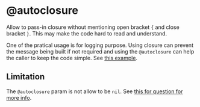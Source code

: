 # @autoclosure

Allow to pass-in closure without mentioning open bracket `{` and close bracket `}`. This may make the code hard to read and understand.

One of the pratical usage is for logging purpose. Using closure can prevent the message being built if not required and using the `@autoclosure` can help the caller to keep the code simple. See [this example](https://stackoverflow.com/a/38335822/16027098).

## Limitation

The `@autoclosure` param is not allow to be `nil`. See [this for question for more info](https://forums.swift.org/t/optional-closure-with-autoclosure/10121
).

